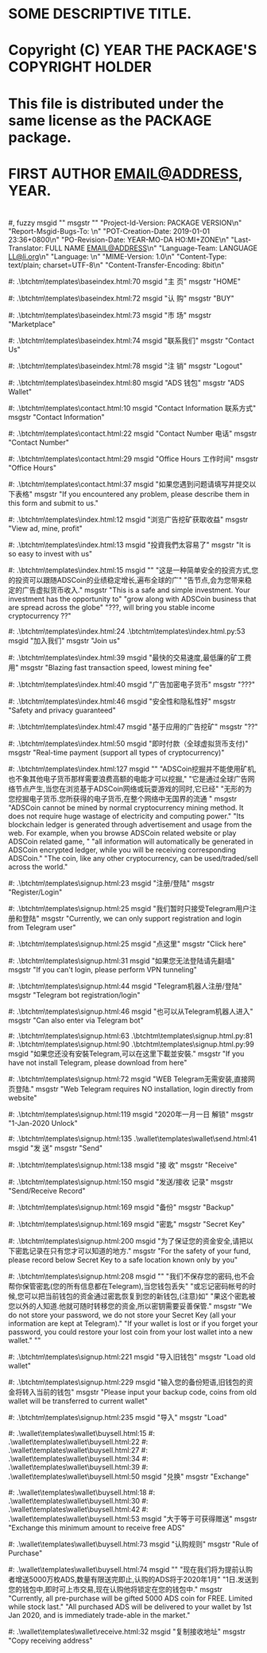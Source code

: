 # SOME DESCRIPTIVE TITLE.
# Copyright (C) YEAR THE PACKAGE'S COPYRIGHT HOLDER
# This file is distributed under the same license as the PACKAGE package.
# FIRST AUTHOR <EMAIL@ADDRESS>, YEAR.
#
#, fuzzy
msgid ""
msgstr ""
"Project-Id-Version: PACKAGE VERSION\n"
"Report-Msgid-Bugs-To: \n"
"POT-Creation-Date: 2019-01-01 23:36+0800\n"
"PO-Revision-Date: YEAR-MO-DA HO:MI+ZONE\n"
"Last-Translator: FULL NAME <EMAIL@ADDRESS>\n"
"Language-Team: LANGUAGE <LL@li.org>\n"
"Language: \n"
"MIME-Version: 1.0\n"
"Content-Type: text/plain; charset=UTF-8\n"
"Content-Transfer-Encoding: 8bit\n"

#: .\btchtm\templates\baseindex.html:70
msgid "主 页"
msgstr "HOME"

#: .\btchtm\templates\baseindex.html:72
msgid "认 购"
msgstr "BUY"

#: .\btchtm\templates\baseindex.html:73
msgid "市 场"
msgstr "Marketplace"

#: .\btchtm\templates\baseindex.html:74
msgid "联系我们"
msgstr "Contact Us"

#: .\btchtm\templates\baseindex.html:78
msgid "注 销"
msgstr "Logout"

#: .\btchtm\templates\baseindex.html:80
msgid "ADS 钱包"
msgstr "ADS Wallet"

#: .\btchtm\templates\contact.html:10
msgid "Contact Information 联系方式"
msgstr "Contact Information"

#: .\btchtm\templates\contact.html:22
msgid "Contact Number 电话"
msgstr "Contact Number"

#: .\btchtm\templates\contact.html:29
msgid "Office Hours 工作时间"
msgstr "Office Hours"

#: .\btchtm\templates\contact.html:37
msgid "如果您遇到问题请填写并提交以下表格"
msgstr "If you encountered any problem, please describe them in this form and submit to us."

#: .\btchtm\templates\index.html:12
msgid "浏览广告挖矿获取收益"
msgstr "View ad, mine, profit"

#: .\btchtm\templates\index.html:13
msgid "投資我們太容易了"
msgstr "It is so easy to invest with us"

#: .\btchtm\templates\index.html:15
msgid ""
"这是一种简单安全的投资方式,您的投资可以跟随ADSCoin的业绩稳定增长,遍布全球的广"
"告节点,会为您带来稳定的广告虚拟货币收入."
msgstr "This is a safe and simple investment. Your investment has the opportunity to"
 "grow along with ADSCoin business that are spread across the globe"
 "???, will bring you stable income cryptocurrency ??"

#: .\btchtm\templates\index.html:24 .\btchtm\templates\index.html.py:53
msgid "加入我们"
msgstr "Join us"

#: .\btchtm\templates\index.html:39
msgid "最快的交易速度,最低廉的矿工费用"
msgstr "Blazing fast transaction speed, lowest mining fee"

#: .\btchtm\templates\index.html:40
msgid "广告加密电子货币"
msgstr "???"

#: .\btchtm\templates\index.html:46
msgid "安全性和隐私性好"
msgstr "Safety and privacy guaranteed"

#: .\btchtm\templates\index.html:47
msgid "基于应用的广告挖矿"
msgstr "??"

#: .\btchtm\templates\index.html:50
msgid "即时付款（全球虚拟货币支付)"
msgstr "Real-time payment (support all types of cryptocurrency)"

#: .\btchtm\templates\index.html:127
msgid ""
"ADSCoin挖掘并不能使用矿机,也不象其他电子货币那样需要浪费高额的电能才可以挖掘,"
"它是通过全球广告网络节点产生,当您在浏览基于ADSCoin网络或玩耍游戏的同时,它已经"
"无形的为您挖掘电子货币.您所获得的电子货币,在整个网络中无国界的流通 "
msgstr "ADSCoin cannot be mined by normal cryptocurrency mining method. It does not require huge wastage of electricity and computing power."
"Its blockchain ledger is generated through advertisement and usage from the web. For example, when you browse ADSCoin related website or play ADSCoin related game, "
"all information will automatically be generated in ADSCoin encrypted ledger, while you will be receiving corresponding ADSCoin."
"The coin, like any other cryptocurrency, can be used/traded/sell across the world."

#: .\btchtm\templates\signup.html:23
msgid "注册/登陆"
msgstr "Register/Login"

#: .\btchtm\templates\signup.html:25
msgid "我们暂时只接受Telegram用户注册和登陆"
msgstr "Currently, we can only support registration and login from Telegram user"

#: .\btchtm\templates\signup.html:25
msgid "点这里"
msgstr "Click here"

#: .\btchtm\templates\signup.html:31
msgid "如果您无法登陆请先翻墙"
msgstr "If you can't login, please perform VPN tunneling"

#: .\btchtm\templates\signup.html:44
msgid "Telegram机器人注册/登陆"
msgstr "Telegram bot registration/login"

#: .\btchtm\templates\signup.html:46
msgid "也可以从Telegram机器人进入"
msgstr "Can also enter via Telegram bot"

#: .\btchtm\templates\signup.html:63 .\btchtm\templates\signup.html.py:81
#: .\btchtm\templates\signup.html:90 .\btchtm\templates\signup.html.py:99
msgid "如果您还没有安裝Telegram,可以在这里下載並安裝."
msgstr "If you have not install Telegram, please download from here"

#: .\btchtm\templates\signup.html:72
msgid "WEB Telegram无需安装,直接网页登陆."
msgstr "Web Telegram requires NO installation, login directly from website"

#: .\btchtm\templates\signup.html:119
msgid "2020年一月一日 解锁"
msgstr "1-Jan-2020 Unlock"

#: .\btchtm\templates\signup.html:135 .\wallet\templates\wallet\send.html:41
msgid "发 送"
msgstr "Send"

#: .\btchtm\templates\signup.html:138
msgid "接 收"
msgstr "Receive"

#: .\btchtm\templates\signup.html:150
msgid "发送/接收 记录"
msgstr "Send/Receive Record"

#: .\btchtm\templates\signup.html:169
msgid "备份"
msgstr "Backup"

#: .\btchtm\templates\signup.html:169
msgid "密匙"
msgstr "Secret Key"

#: .\btchtm\templates\signup.html:200
msgid "为了保证您的资金安全,请把以下密匙记录在只有您才可以知道的地方."
msgstr "For the safety of your fund, please record below Secret Key to a safe location known only by you"

#: .\btchtm\templates\signup.html:208
msgid ""
"我们不保存您的密码,也不会帮你保管密匙(您的所有信息都在Telegram),当您钱包丢失"
"或忘记密码帐号的时候,您可以把当前钱包的资金通过密匙恢复到您的新钱包,(注意)如"
"果这个密匙被您以外的人知道.他就可随时转移您的资金,所以密钥需要妥善保管."
msgstr "We do not store your password, we do not store your Secret Key (all your information are kept at Telegram)."
"If your wallet is lost or if you forget your password, you could restore your lost coin from your lost wallet into a new wallet."
""

#: .\btchtm\templates\signup.html:221
msgid "导入旧钱包"
msgstr "Load old wallet"

#: .\btchtm\templates\signup.html:229
msgid "输入您的备份短语,旧钱包的资金将转入当前的钱包"
msgstr "Please input your backup code, coins from old wallet will be transferred to current wallet"

#: .\btchtm\templates\signup.html:235
msgid "导入"
msgstr "Load"

#: .\wallet\templates\wallet\buysell.html:15
#: .\wallet\templates\wallet\buysell.html:22
#: .\wallet\templates\wallet\buysell.html:27
#: .\wallet\templates\wallet\buysell.html:34
#: .\wallet\templates\wallet\buysell.html:39
#: .\wallet\templates\wallet\buysell.html:50
msgid "兑换"
msgstr "Exchange"

#: .\wallet\templates\wallet\buysell.html:18
#: .\wallet\templates\wallet\buysell.html:30
#: .\wallet\templates\wallet\buysell.html:42
#: .\wallet\templates\wallet\buysell.html:53
msgid "大于等于可获得赠送"
msgstr "Exchange this minimum amount to receive free ADS"

#: .\wallet\templates\wallet\buysell.html:73
msgid "认购规则"
msgstr "Rule of Purchase"

#: .\wallet\templates\wallet\buysell.html:74
msgid ""
"现在我们将为提前认购者增送5000万枚ADS,数量有限送完即止,认购的ADS将于2020年1月"
"1日.发送到您的钱包中,即时可上市交易,现在认购他将锁定在您的钱包中."
msgstr "Currently, all pre-purchase will be gifted 5000 ADS coin for FREE. Limited while stock last."
"All purchased ADS will be delivered to your wallet by 1st Jan 2020, and is immediately trade-able in the market."

#: .\wallet\templates\wallet\receive.html:32
msgid "复制接收地址"
msgstr "Copy receiving address"
